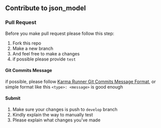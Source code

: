 ## Contribute to json_model
### Pull Request
Before you make pull request please follow this step:
1. Fork this repo
2. Make a new branch
3. And feel free to make a changes
4. if possible please provide `test`
   
#### Git Commits Message
if possible, please follow [Karma Runner Git Commits Message Format](http://karma-runner.github.io/0.10/dev/git-commit-msg.html), or simple format like this `<type>: <message>` is good enough

#### Submit
1. Make sure your changes is push to `develop` branch
2. Kindly explain the way to manually test
3. Please explain what changes you've made
